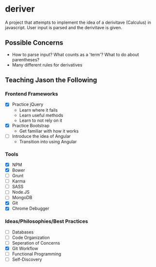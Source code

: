 # deriver

A project that attempts to implement the idea of a derivitave (Calculus) in javascript. User input is parsed and the derivitave is given.

## Possible Concerns
- How to parse input? What counts as a 'term'? What to do about parentheses?
- Many different rules for derivatives

## Teaching Jason the Following

### Frontend Frameworks
- [x] Practice jQuery
  - Learn where it fails
  - Learn useful methods
  - Learn to not rely on it
- [x] Practice Bootstrap
  - Get familiar with how it works
- [ ] Introduce the idea of Angular
  - Transition into using Angular

### Tools
- [x] NPM
- [x] Bower
- [ ] Grunt
- [ ] Karma
- [ ] SASS
- [ ] Node.JS
- [ ] MongoDB
- [x] Git
- [x] Chrome Debugger

### Ideas/Philosophies/Best Practices
- [ ] Databases
- [ ] Code Organization
- [ ] Seperation of Concerns
- [x] Git Workflow
- [ ] Functional Programming
- [ ] Self-Discovery
